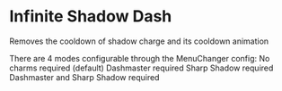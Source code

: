 # Infinite Shadow Dash
Removes the cooldown of shadow charge and its cooldown animation

There are 4 modes configurable through the MenuChanger config:
No charms required (default)
Dashmaster required
Sharp Shadow required
Dashmaster and Sharp Shadow required
